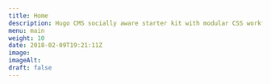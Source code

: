 ```yaml
---
title: Home
description: Hugo CMS socially aware starter kit with modular CSS workflow
menu: main
weight: 10
date: 2018-02-09T19:21:11Z
image: 
imageAlt: 
draft: false
---
```

